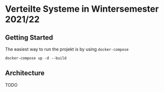 # Verteilte Systeme in Wintersemester 2021/22

## Getting Started

The easiest way to run the projekt is by using `docker-compose`

```
docker-compose up -d --build
```

## Architecture

TODO


